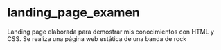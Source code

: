 # landing_page_examen
Landing page elaborada para demostrar mis conocimientos con HTML y CSS.
Se realiza una página web estática de una banda de rock
